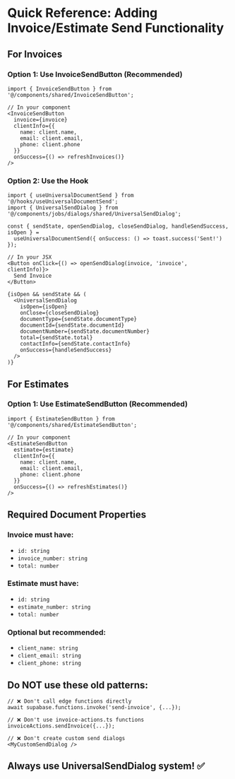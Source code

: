 # Quick Reference: Adding Invoice/Estimate Send Functionality

## For Invoices

### Option 1: Use InvoiceSendButton (Recommended)
```tsx
import { InvoiceSendButton } from '@/components/shared/InvoiceSendButton';

// In your component
<InvoiceSendButton
  invoice={invoice}
  clientInfo={{
    name: client.name,
    email: client.email,
    phone: client.phone
  }}
  onSuccess={() => refreshInvoices()}
/>
```

### Option 2: Use the Hook
```tsx
import { useUniversalDocumentSend } from '@/hooks/useUniversalDocumentSend';
import { UniversalSendDialog } from '@/components/jobs/dialogs/shared/UniversalSendDialog';

const { sendState, openSendDialog, closeSendDialog, handleSendSuccess, isOpen } = 
  useUniversalDocumentSend({ onSuccess: () => toast.success('Sent!') });

// In your JSX
<Button onClick={() => openSendDialog(invoice, 'invoice', clientInfo)}>
  Send Invoice
</Button>

{isOpen && sendState && (
  <UniversalSendDialog
    isOpen={isOpen}
    onClose={closeSendDialog}
    documentType={sendState.documentType}
    documentId={sendState.documentId}
    documentNumber={sendState.documentNumber}
    total={sendState.total}
    contactInfo={sendState.contactInfo}
    onSuccess={handleSendSuccess}
  />
)}
```

## For Estimates

### Option 1: Use EstimateSendButton (Recommended)
```tsx
import { EstimateSendButton } from '@/components/shared/EstimateSendButton';

// In your component
<EstimateSendButton
  estimate={estimate}
  clientInfo={{
    name: client.name,
    email: client.email,
    phone: client.phone
  }}
  onSuccess={() => refreshEstimates()}
/>
```

## Required Document Properties

### Invoice must have:
- `id: string`
- `invoice_number: string`
- `total: number`

### Estimate must have:
- `id: string`
- `estimate_number: string`
- `total: number`

### Optional but recommended:
- `client_name: string`
- `client_email: string`
- `client_phone: string`

## Do NOT use these old patterns:
```tsx
// ❌ Don't call edge functions directly
await supabase.functions.invoke('send-invoice', {...});

// ❌ Don't use invoice-actions.ts functions
invoiceActions.sendInvoice({...});

// ❌ Don't create custom send dialogs
<MyCustomSendDialog />
```

## Always use UniversalSendDialog system! ✅
